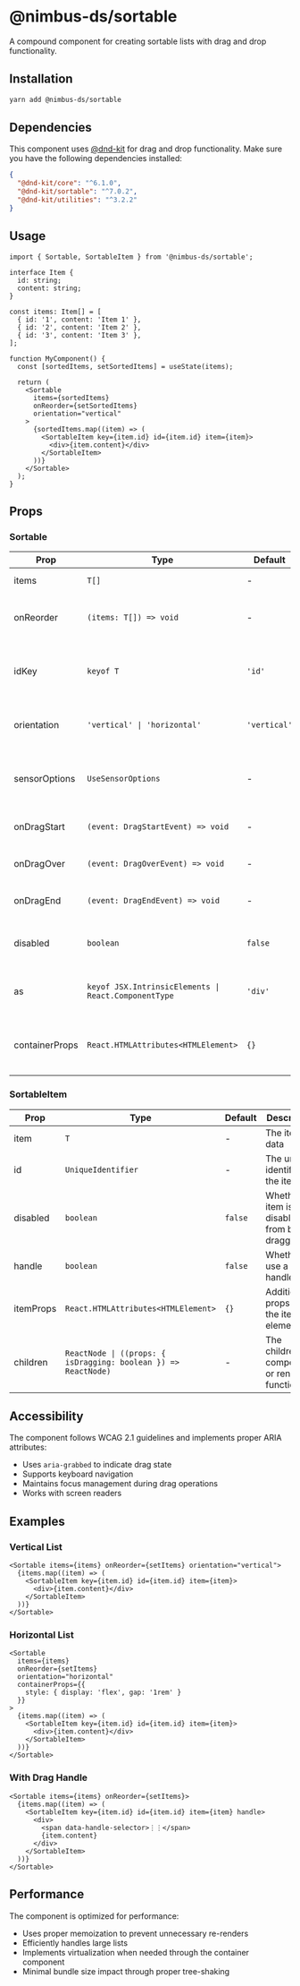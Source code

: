 # @nimbus-ds/sortable

A compound component for creating sortable lists with drag and drop functionality.

## Installation

```bash
yarn add @nimbus-ds/sortable
```

## Dependencies

This component uses [@dnd-kit](https://dndkit.com/) for drag and drop functionality. Make sure you have the following dependencies installed:

```json
{
  "@dnd-kit/core": "^6.1.0",
  "@dnd-kit/sortable": "^7.0.2",
  "@dnd-kit/utilities": "^3.2.2"
}
```

## Usage

```tsx
import { Sortable, SortableItem } from '@nimbus-ds/sortable';

interface Item {
  id: string;
  content: string;
}

const items: Item[] = [
  { id: '1', content: 'Item 1' },
  { id: '2', content: 'Item 2' },
  { id: '3', content: 'Item 3' },
];

function MyComponent() {
  const [sortedItems, setSortedItems] = useState(items);

  return (
    <Sortable
      items={sortedItems}
      onReorder={setSortedItems}
      orientation="vertical"
    >
      {sortedItems.map((item) => (
        <SortableItem key={item.id} id={item.id} item={item}>
          <div>{item.content}</div>
        </SortableItem>
      ))}
    </Sortable>
  );
}
```

## Props

### Sortable

| Prop | Type | Default | Description |
|------|------|---------|-------------|
| items | `T[]` | - | The items to be sorted |
| onReorder | `(items: T[]) => void` | - | Callback fired when items are reordered |
| idKey | `keyof T` | `'id'` | The unique key in your items to be used as identifier |
| orientation | `'vertical' \| 'horizontal'` | `'vertical'` | The orientation of the sortable list |
| sensorOptions | `UseSensorOptions` | - | Custom sensor options for drag detection |
| onDragStart | `(event: DragStartEvent) => void` | - | Callback fired when drag starts |
| onDragOver | `(event: DragOverEvent) => void` | - | Callback fired during drag |
| onDragEnd | `(event: DragEndEvent) => void` | - | Callback fired when drag ends |
| disabled | `boolean` | `false` | Whether to disable sorting functionality |
| as | `keyof JSX.IntrinsicElements \| React.ComponentType` | `'div'` | Container component or element type |
| containerProps | `React.HTMLAttributes<HTMLElement>` | `{}` | Additional props for the container element |

### SortableItem

| Prop | Type | Default | Description |
|------|------|---------|-------------|
| item | `T` | - | The item data |
| id | `UniqueIdentifier` | - | The unique identifier for the item |
| disabled | `boolean` | `false` | Whether the item is disabled from being dragged |
| handle | `boolean` | `false` | Whether to use a drag handle |
| itemProps | `React.HTMLAttributes<HTMLElement>` | `{}` | Additional props for the item element |
| children | `ReactNode \| ((props: { isDragging: boolean }) => ReactNode)` | - | The children components or render function |

## Accessibility

The component follows WCAG 2.1 guidelines and implements proper ARIA attributes:

- Uses `aria-grabbed` to indicate drag state
- Supports keyboard navigation
- Maintains focus management during drag operations
- Works with screen readers

## Examples

### Vertical List

```tsx
<Sortable items={items} onReorder={setItems} orientation="vertical">
  {items.map((item) => (
    <SortableItem key={item.id} id={item.id} item={item}>
      <div>{item.content}</div>
    </SortableItem>
  ))}
</Sortable>
```

### Horizontal List

```tsx
<Sortable
  items={items}
  onReorder={setItems}
  orientation="horizontal"
  containerProps={{
    style: { display: 'flex', gap: '1rem' }
  }}
>
  {items.map((item) => (
    <SortableItem key={item.id} id={item.id} item={item}>
      <div>{item.content}</div>
    </SortableItem>
  ))}
</Sortable>
```

### With Drag Handle

```tsx
<Sortable items={items} onReorder={setItems}>
  {items.map((item) => (
    <SortableItem key={item.id} id={item.id} item={item} handle>
      <div>
        <span data-handle-selector>⋮⋮</span>
        {item.content}
      </div>
    </SortableItem>
  ))}
</Sortable>
```

## Performance

The component is optimized for performance:
- Uses proper memoization to prevent unnecessary re-renders
- Efficiently handles large lists
- Implements virtualization when needed through the container component
- Minimal bundle size impact through proper tree-shaking 